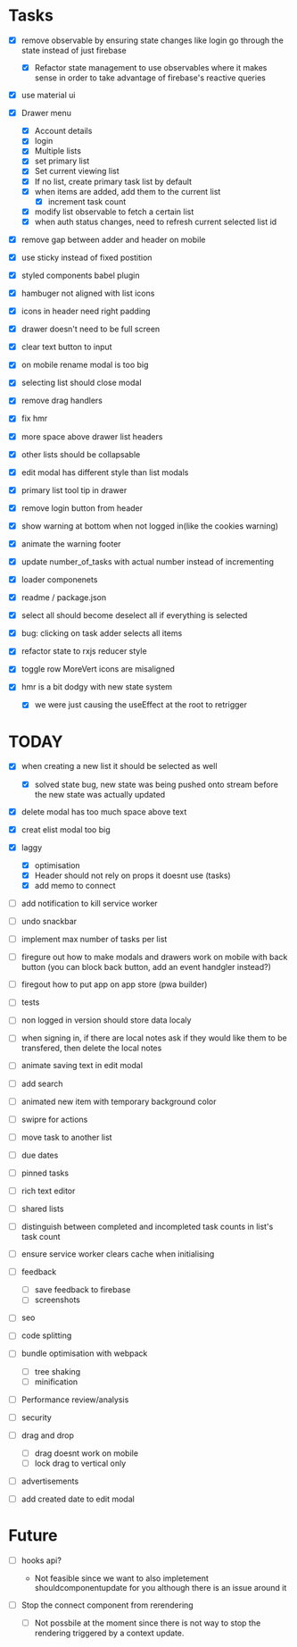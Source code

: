 # Tasks

- [x] remove observable by ensuring state changes like login go through the state instead of just firebase
  - [x] Refactor state management to use observables where it makes sense in order to take advantage of firebase's reactive queries
- [x] use material ui
- [x] Drawer menu

  - [x] Account details
  - [x] login
  - [x] Multiple lists
  - [x] set primary list
  - [x] Set current viewing list
  - [x] If no list, create primary task list by default
  - [x] when items are added, add them to the current list
    - [x] increment task count
  - [x] modify list observable to fetch a certain list
  - [x] when auth status changes, need to refresh current selected list id

* [x] remove gap between adder and header on mobile
* [x] use sticky instead of fixed postition
* [x] styled components babel plugin
* [x] hambuger not aligned with list icons
* [x] icons in header need right padding
* [x] drawer doesn't need to be full screen
* [x] clear text button to input
* [x] on mobile rename modal is too big
* [x] selecting list should close modal
* [x] remove drag handlers
* [x] fix hmr
* [x] more space above drawer list headers
* [x] other lists should be collapsable
* [x] edit modal has different style than list modals
* [x] primary list tool tip in drawer
* [x] remove login button from header
* [x] show warning at bottom when not logged in(like the cookies warning)
* [x] animate the warning footer
* [x] update number_of_tasks with actual number instead of incrementing
* [x] loader componenets
* [x] readme / package.json
* [x] select all should become deselect all if everything is selected
* [x] bug: clicking on task adder selects all items
* [x] refactor state to rxjs reducer style
* [x] toggle row MoreVert icons are misaligned

* [x] hmr is a bit dodgy with new state system
  - [x] we were just causing the useEffect at the root to retrigger

# TODAY

- [x] when creating a new list it should be selected as well
  - [x] solved state bug, new state was being pushed onto stream before the new state was actually updated
- [x] delete modal has too much space above text
- [x] creat elist modal too big

- [x] laggy
  - [x] optimisation
  - [x] Header should not rely on props it doesnt use (tasks)
  - [x] add memo to connect

- [ ] add notification to kill service worker

- [ ] undo snackbar
- [ ] implement max number of tasks per list

- [ ] firegure out how to make modals and drawers work on mobile with back button (you can block back button, add an event handgler instead?)
- [ ] firegout how to put app on app store (pwa builder)
- [ ] tests

- [ ] non logged in version should store data localy
- [ ] when signing in, if there are local notes ask if they would like them to be transfered, then delete the local notes

* [ ] animate saving text in edit modal

- [ ] add search

- [ ] animated new item with temporary background color

- [ ] swipre for actions

- [ ] move task to another list

- [ ] due dates

- [ ] pinned tasks

- [ ] rich text editor

- [ ] shared lists

* [ ] distinguish between completed and incompleted task counts in list's task count

* [ ] ensure service worker clears cache when initialising

* [ ] feedback

  - [ ] save feedback to firebase
  - [ ] screenshots

* [ ] seo

* [ ] code splitting

* [ ] bundle optimisation with webpack

  - [ ] tree shaking
  - [ ] minification

* [ ] Performance review/analysis

* [ ] security

* [ ] drag and drop

  - [ ] drag doesnt work on mobile
  - [ ] lock drag to vertical only

* [ ] advertisements

- [ ] add created date to edit modal

# Future
- [ ] hooks api?
  - Not feasible since we want to also impletement shouldcomponentupdate for you although there is an issue around it

- [ ] Stop the connect component from rerendering
  - [ ] Not possbile at the moment since there is not way to stop the rendering triggered by a context update.
